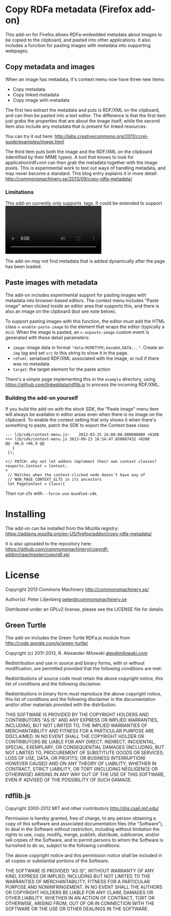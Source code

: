 Copy RDFa metadata (Firefox add-on)
===================================

This add-on for Firefox allows RDFa-embedded metadata about images to
be copied to the clipboard, and pasted into other applications.  It
also includes a function for pasting images with metadata into
supporting webpages.


Copy metadata and images
------------------------

When an image has metadata, it's context menu now have three new
items:

* Copy metadata
* Copy linked metadata
* Copy image with metadata

The first two extract the metadata and puts is RDF/XML on the
clipboard, and can then be pasted into a text editor.  The difference
is that the first item just grabs the properties that are about the
image itself, while the second item also include any metadata that is
present for linked resources.

You can try it out here:
http://labs.creativecommons.org/2011/ccrel-guide/examples/image.html


The third item puts both the image and the RDF/XML on the clipboard
(identified by their MIME types).  A tool that knows to look for
application/rdf+xml can then grab the metadata together with the image
pixels.  This is experimental work to test out ways of handling
metadata, and may never become a standard.  This blog entry explains
it in more detail:
http://commonsmachinery.se/2013/09/copy-rdfa-metadata/


### Limitations

This add-on currently only supports <img> tags.  It could be extended
to support <video> and <audio> too by improving the context script.

The add-on may not find metadata that is added dynamically after the
page has been loaded.


Paste images with metadata
--------------------------

The add-on includes experimental support for pasting images with
metadata into browser-based editors.  The context menu includes "Paste
image" when clicked inside an editor area that supports this, and
there is also an image on the clipboard (but see note below).

To support pasting images with this function, the editor must add the
HTML class `x-enable-paste-image` to the element that wraps the editor
(typically a `div`).  When the image is pasted, an `x-onpaste-image`
custom event is generated with these detail parameters:

* `image`: image data in format `"data:MIMETYPE;base64,DATA..."`.
   Create an `img` tag and set `src` to this string to show it in the
   page.
* `rdfxml`: serialised RDF/XML associated with the image, or null if
   there was no metadata.
* `target`: the target element for the paste action

There's a simple page implementing this in the `example` directory,
using https://github.com/linkeddata/rdflib.js to process the incoming
RDF/XML.


### Building the add-on yourself

If you build the add-on with the stock SDK, the "Paste image" menu item
will always be available in editor areas even when there is no image
on the clipboard.  To enable the context setting that only shows it
when there's something to paste, patch the SDK to export the Context
base class:

```
--- lib/sdk/context-menu.js~	2013-03-25 16:00:00.000000000 +0100
+++ lib/sdk/context-menu.js	2013-09-23 16:54:47.850087432 +0200
@@ -96,6 +96,9 @@
   }
 });
 
+// PATCH: why not let addons implement their own context classes?
+exports.Context = Context;
+
 // Matches when the context-clicked node doesn't have any of
 // NON_PAGE_CONTEXT_ELTS in its ancestors
 let PageContext = Class({
```

Then run cfx with `--force-use-bundled-sdk`.


Installing
==========

The add-on can be installed from the Mozilla registry:
https://addons.mozilla.org/en-US/firefox/addon/copy-rdfa-metadata/

It is also uploaded to the repository here:
https://github.com/commonsmachinery/copyrdf-addon/raw/master/copyrdf.xpi


License
=======

Copyright 2013 Commons Machinery http://commonsmachinery.se/

Author(s): Peter Liljenberg <peter@commonsmachinery.se>

Distributed under an GPLv2 license, please see the LICENSE file for
details.


Green Turtle
------------

The add-on includes the Green Turtle RDFa.js module from
http://code.google.com/p/green-turtle/

Copyright (c) 2011-2013, R. Alexander Milowski <alex@milowski.com>

Redistribution and use in source and binary forms, with or without
modification, are permitted provided that the following conditions are
met:

Redistributions of source code must retain the above copyright notice,
this list of conditions and the following disclaimer.

Redistributions in binary form must reproduce the above copyright
notice, this list of conditions and the following disclaimer in the
documentation and/or other materials provided with the distribution.

THIS SOFTWARE IS PROVIDED BY THE COPYRIGHT HOLDERS AND CONTRIBUTORS
"AS IS" AND ANY EXPRESS OR IMPLIED WARRANTIES, INCLUDING, BUT NOT
LIMITED TO, THE IMPLIED WARRANTIES OF MERCHANTABILITY AND FITNESS FOR
A PARTICULAR PURPOSE ARE DISCLAIMED. IN NO EVENT SHALL THE COPYRIGHT
HOLDER OR CONTRIBUTORS BE LIABLE FOR ANY DIRECT, INDIRECT, INCIDENTAL,
SPECIAL, EXEMPLARY, OR CONSEQUENTIAL DAMAGES (INCLUDING, BUT NOT
LIMITED TO, PROCUREMENT OF SUBSTITUTE GOODS OR SERVICES; LOSS OF USE,
DATA, OR PROFITS; OR BUSINESS INTERRUPTION) HOWEVER CAUSED AND ON ANY
THEORY OF LIABILITY, WHETHER IN CONTRACT, STRICT LIABILITY, OR TORT
(INCLUDING NEGLIGENCE OR OTHERWISE) ARISING IN ANY WAY OUT OF THE USE
OF THIS SOFTWARE, EVEN IF ADVISED OF THE POSSIBILITY OF SUCH DAMAGE.


rdflib.js
---------

Copyright 2000-2012 MIT and other contributors
http://dig.csail.mit.edu/

Permission is hereby granted, free of charge, to any person obtaining
a copy of this software and associated documentation files (the
"Software"), to deal in the Software without restriction, including
without limitation the rights to use, copy, modify, merge, publish,
distribute, sublicense, and/or sell copies of the Software, and to
permit persons to whom the Software is furnished to do so, subject to
the following conditions:

The above copyright notice and this permission notice shall be
included in all copies or substantial portions of the Software.

THE SOFTWARE IS PROVIDED "AS IS", WITHOUT WARRANTY OF ANY KIND,
EXPRESS OR IMPLIED, INCLUDING BUT NOT LIMITED TO THE WARRANTIES OF
MERCHANTABILITY, FITNESS FOR A PARTICULAR PURPOSE AND
NONINFRINGEMENT. IN NO EVENT SHALL THE AUTHORS OR COPYRIGHT HOLDERS BE
LIABLE FOR ANY CLAIM, DAMAGES OR OTHER LIABILITY, WHETHER IN AN ACTION
OF CONTRACT, TORT OR OTHERWISE, ARISING FROM, OUT OF OR IN CONNECTION
WITH THE SOFTWARE OR THE USE OR OTHER DEALINGS IN THE SOFTWARE.
